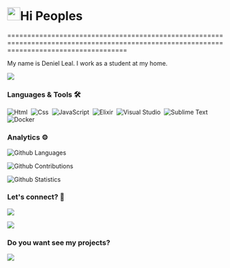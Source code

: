 
<h1><img src="https://emojis.slackmojis.com/emojis/images/1531849430/4246/blob-sunglasses.gif?1531849430" width="30"/>Hi Peoples</h1>
==========================================================================================================================================


My name is Deniel Leal. I work as a student at my home.

![](http://estruyf-github.azurewebsites.net/api/VisitorHit?user=deniel-leal&repo=deniel-leal&countColorcountColor)

### Languages & Tools 🛠  
![Html](https://img.shields.io/badge/-Html-05122A?style=flat&color=green)&nbsp;
![Css](https://img.shields.io/badge/-Css-05122A?style=flat&color=green)&nbsp;
![JavaScript](https://img.shields.io/badge/-JavaScript-05122A?style=flat&color=green)&nbsp;
![Elixir](https://img.shields.io/badge/-Elixir-06122A?style=flat&color=green)&nbsp;
![Visual Studio](https://img.shields.io/badge/-VisualStudio-05122A?style=flat&color=gray)&nbsp;
![Sublime Text](https://img.shields.io/badge/-SublimeText-05122A?style=flat&color=gray)&nbsp;  
![Docker](https://img.shields.io/badge/-Docker-06122A?style=flat&color=blue)&nbsp;  


### Analytics ⚙️

![Github Languages](https://github-readme-stats.vercel.app/api/top-langs/?username=deniel-leal&layout=compact&count_private=true)

![Github Contributions](https://github-readme-streak-stats.herokuapp.com/?user=deniel-leal&hide_border=true)

![Github Statistics](https://github-readme-stats.vercel.app/api/?username=deniel-leal&count_private=true&show_icons=true)

### Let's connect? 🤝

<p align="left">

<a href="https://twitter.com/oWumb"><img src="https://img.shields.io/badge/-Twitter-%231DA1F2?style=flat&logo=twitter&logoColor=white"/></a>

<a href="https://www.instagram.com/deniel_leal/"><img src="https://img.shields.io/badge/-Instagram-E4405F?style=flat&logo=instagram&logoColor=white"/></a>

</p>

### Do you want see my projects?

<p align="left"> 
  
<a href="https://github.com/deniel-leal/Parallax-Effect"><img src="(https://img.shields.io/badge/-github-05122A?style=flat&color=gray)&nbsp; "/></a>
